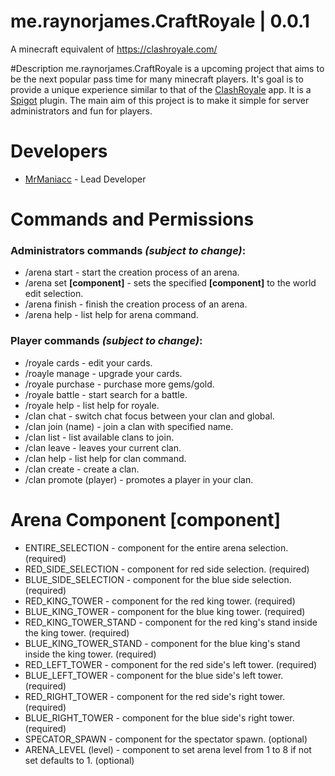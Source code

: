 # me.raynorjames.CraftRoyale | 0.0.1
A minecraft equivalent of https://clashroyale.com/

#Description
me.raynorjames.CraftRoyale is a upcoming project that aims to be the next popular pass time for many minecraft players. It's goal is to provide a unique experience similar to that of the [ClashRoyale](https://itunes.apple.com/nz/app/clash-royale/id1053012308?mt=8) app. It is a [Spigot](http://www.spigotmc.org/) plugin. The main aim of this project is to make it simple for server administrators and fun for players.

# Developers

* [MrManiacc](https://github.com/MrManiacc) - Lead Developer



# Commands and Permissions
### Administrators commands *(subject to change)*:
* /arena start - start the creation process of an arena.
* /arena set **[component]**  - sets the specified **[component]** to the world edit selection.
* /arena finish - finish the creation process of an arena.
* /arena help - list help for arena command.

### Player commands *(subject to change)*:
* /royale cards - edit your cards.
* /roayle manage - upgrade your cards.
* /royale purchase - purchase more gems/gold.
* /royale battle - start search for a battle.
* /royale help - list help for royale.
* /clan chat - switch chat focus between your clan and global.
* /clan join (name) - join a clan with specified name.
* /clan list - list available clans to join.
* /clan leave - leaves your current clan.
* /clan help - list help for clan command.
* /clan create - create a clan.
* /clan promote (player) - promotes a player in your clan.


# Arena Component **[component]**
* ENTIRE_SELECTION - component for the entire arena selection. (required)
* RED_SIDE_SELECTION - component for red side selection. (required)
* BLUE_SIDE_SELECTION - component for the blue side selection.  (required)
* RED_KING_TOWER - component for the red king tower.  (required)
* BLUE_KING_TOWER - component for the blue king tower. (required)
* RED_KING_TOWER_STAND - component for the red king's stand inside the king tower. (required)
* BLUE_KING_TOWER_STAND - component for the blue king's stand inside the king tower. (required)
* RED_LEFT_TOWER - component for the red side's left tower. (required)
* BLUE_LEFT_TOWER - component for the blue side's left tower. (required)
* RED_RIGHT_TOWER - component for the red side's right tower. (required)
* BLUE_RIGHT_TOWER - component for the blue side's right tower. (required)
* SPECATOR_SPAWN - component for the spectator spawn. (optional)
* ARENA_LEVEL (level) - component to set arena level from 1 to 8 if not set defaults to 1. (optional)
